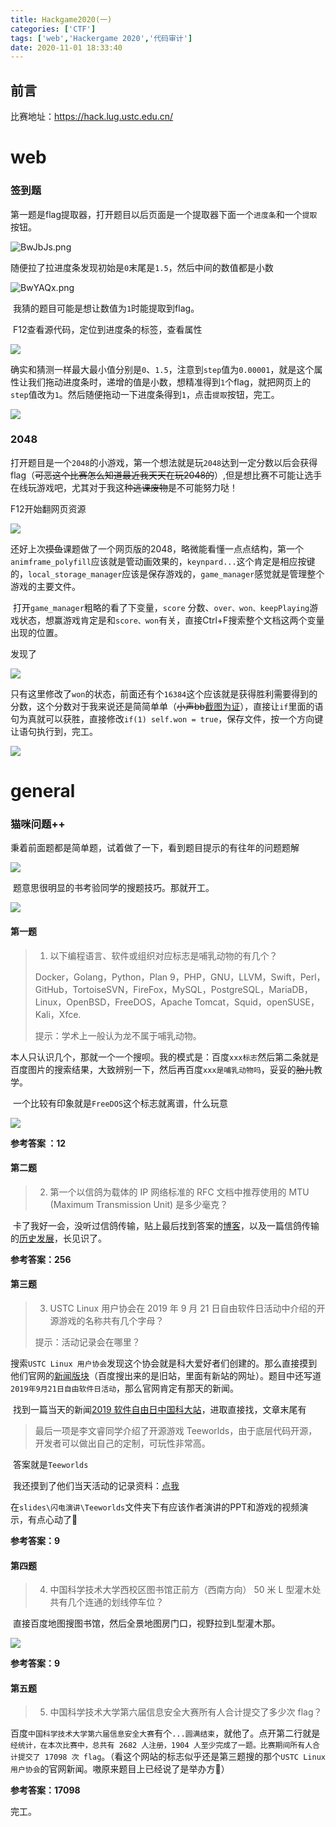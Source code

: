 ```yaml
---
title: Hackgame2020(一)
categories: ['CTF']
tags: ['web','Hackergame 2020','代码审计']
date: 2020-11-01 18:33:40
---
```


## 前言

比赛地址：https://hack.lug.ustc.edu.cn/

# web

### 签到题

​	第一题是flag提取器，打开题目以后页面是一个提取器下面一个`进度条`和一个`提取`按钮。

![BwJbJs.png](https://s1.ax1x.com/2020/11/01/BwJbJs.png)

​	随便拉了拉进度条发现初始是`0`末尾是`1.5`，然后中间的数值都是小数

![BwYAQx.png](https://s1.ax1x.com/2020/11/01/BwYAQx.png)

​	我猜的题目可能是想让数值为`1`时能提取到flag。

​	F12查看源代码，定位到进度条的标签，查看属性

![](https://s1.ax1x.com/2020/11/01/BwYoX6.png)

​	确实和猜测一样最大最小值分别是`0`、`1.5`，注意到`step`值为`0.00001`，就是这个属性让我们拖动进度条时，递增的值是小数，想精准得到`1`个flag，就把网页上的`step`值改为`1`。然后随便拖动一下进度条得到`1`，点击`提取`按钮，完工。

![](https://s1.ax1x.com/2020/11/01/BwNVaD.png)



### 2048

​	打开题目是一个`2048`的小游戏，第一个想法就是玩`2048`达到一定分数以后会获得flag（~~可恶这个比赛怎么知道最近我天天在玩2048的~~）,但是想比赛不可能让选手在线玩游戏吧，尤其对于我这种~~逃课废物~~是不可能努力哒！

F12开始翻网页资源

![](https://s1.ax1x.com/2020/11/01/BwUONF.png)

​	还好上次~~摸鱼~~课题做了一个网页版的2048，略微能看懂一点点结构，第一个`animframe_polyfill`应该就是管动画效果的，`keynpard...`这个肯定是相应按键的，`local_storage_manager`应该是保存游戏的，`game_manager`感觉就是管理整个游戏的主要文件。

​	打开`game_manager`粗略的看了下变量，`score` 分数、`over、won、keepPlaying`游戏状态，想赢游戏肯定是和`score、won`有关，直接Ctrl+F搜索整个文档这两个变量出现的位置。

发现了

![](https://s1.ax1x.com/2020/11/01/BwdGdK.png)



​	只有这里修改了`won`的状态，前面还有个`16384`这个应该就是获得胜利需要得到的分数，这个分数对于我来说还是简简单单（~~小声bb~~[截图为证](https://s1.ax1x.com/2020/11/01/BwUdte.jpg)），直接让`if`里面的语句为真就可以获胜，直接修改`if(1) self.won = true`，保存文件，按一个方向键让语句执行到，完工。

![](https://s1.ax1x.com/2020/11/01/BwwpTK.png)

# general

### 猫咪问题++

​	秉着前面题都是简单题，试着做了一下，看到题目提示的有往年的问题题解

![](https://s1.ax1x.com/2020/11/01/BwLtDs.png)

​	题意思很明显的书考验同学的搜题技巧。那就开工。

![](https://s1.ax1x.com/2020/11/01/BwLD8U.png)



#### 第一题

> 1. 以下编程语言、软件或组织对应标志是哺乳动物的有几个？
>
> Docker，Golang，Python，Plan 9，PHP，GNU，LLVM，Swift，Perl，GitHub，TortoiseSVN，FireFox，MySQL，PostgreSQL，MariaDB，Linux，OpenBSD，FreeDOS，Apache Tomcat，Squid，openSUSE，Kali，Xfce.
>
> 提示：学术上一般认为龙不属于哺乳动物。

​	本人只认识几个，那就一个一个搜呗。我的模式是：百度`xxx标志`然后第二条就是百度图片的搜索结果，大致辨别一下，然后再百度`xxx是哺乳动物吗`，妥妥的~~胎儿~~教学。

​	一个比较有印象就是`FreeDOS`这个标志就离谱，什么玩意

![](https://src.onlinedown.net/supply/sup_logo/logo-1122/46778_g.jpg)



**参考答案 ：12** 



#### 第二题

>2. 第一个以信鸽为载体的 IP 网络标准的 RFC 文档中推荐使用的 MTU (Maximum Transmission Unit) 是多少毫克？

​	卡了我好一会，没听过信鸽传输，贴上最后找到答案的[博客](https://blog.csdn.net/qq_31621387/article/details/77690642)，以及一篇信鸽传输的[历史发展](http://sohu.com/a/309403082_354973)，长见识了。

**参考答案：256**



#### 第三题

>3. USTC Linux 用户协会在 2019 年 9 月 21 日自由软件日活动中介绍的开源游戏的名称共有几个字母？
>
>   提示：活动记录会在哪里？

​	搜索`USTC Linux 用户协会`发现这个协会就是科大爱好者们创建的。那么直接摸到他们官网的[新闻版块](https://lug.ustc.edu.cn/news/)（百度搜出来的是旧站，里面有新站的网址）。题目中还写道`2019年9月21日自由软件日活动`，那么官网肯定有那天的新闻。

​	找到一篇当天的新闻[2019 软件自由日中国科大站](https://lug.ustc.edu.cn/news/2019/09/2019-sfd-ustc/)，进取直接找，文章末尾有

>最后一项是李文睿同学介绍了开源游戏 Teeworlds，由于底层代码开源，开发者可以做出自己的定制，可玩性非常高。

​	答案就是`Teeworlds`

​	我还摸到了他们当天活动的记录资料：[点我](https://ftp.lug.ustc.edu.cn/%E6%B4%BB%E5%8A%A8/2019.09.21_SFD/)

​	在`slides\闪电演讲\Teeworlds`文件夹下有应该作者演讲的PPT和游戏的视频演示，有点心动了🤣

**参考答案：9**



#### 第四题

> 4. 中国科学技术大学西校区图书馆正前方（西南方向） 50 米 L 型灌木处共有几个连通的划线停车位？

​	直接百度地图搜图书馆，然后全景地图房门口，视野拉到L型灌木那。

![](https://s1.ax1x.com/2020/11/01/BwvkdA.png)

**参考答案：9**



#### 第五题

> 5. 中国科学技术大学第六届信息安全大赛所有人合计提交了多少次 flag？

​	百度`中国科学技术大学第六届信息安全大赛`有个`...圆满结束`，就他了。点开第二行就是`经统计，在本次比赛中，总共有 2682 人注册，1904 人至少完成了一题。比赛期间所有人合计提交了 17098 次 flag`。（看这个网站的标志似乎还是第三题搜的那个`USTC Linux 用户协会`的官网新闻。嗷原来题目上已经说了是举办方👀）

**参考答案：17098**

完工。